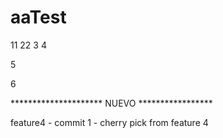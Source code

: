 # aaTest

11
22
3
4

5

6

********************* NUEVO *****************

feature4 - commit 1 - cherry pick from feature 4

